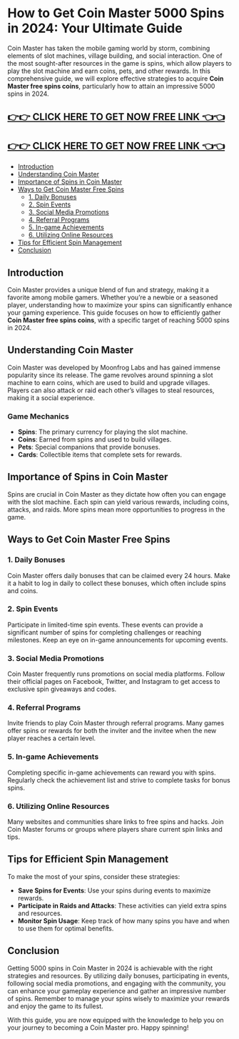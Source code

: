 # How to Get Coin Master 5000 Spins in 2024: Your Ultimate Guide

Coin Master has taken the mobile gaming world by storm, combining elements of slot machines, village building, and social interaction. One of the most sought-after resources in the game is spins, which allow players to play the slot machine and earn coins, pets, and other rewards. In this comprehensive guide, we will explore effective strategies to acquire **Coin Master free spins coins**, particularly how to attain an impressive 5000 spins in 2024.


[👉👉 CLICK HERE TO GET NOW FREE LINK 👈👈](https://todaylink.site/CoinsLink/)
--
[👉👉 CLICK HERE TO GET NOW FREE LINK 👈👈](https://todaylink.site/CoinsLink/)
-

- [Introduction](#introduction)
- [Understanding Coin Master](#understanding-coin-master)
- [Importance of Spins in Coin Master](#importance-of-spins-in-coin-master)
- [Ways to Get Coin Master Free Spins](#ways-to-get-coin-master-free-spins)
  - [1. Daily Bonuses](#daily-bonuses)
  - [2. Spin Events](#spin-events)
  - [3. Social Media Promotions](#social-media-promotions)
  - [4. Referral Programs](#referral-programs)
  - [5. In-game Achievements](#in-game-achievements)
  - [6. Utilizing Online Resources](#utilizing-online-resources)
- [Tips for Efficient Spin Management](#tips-for-efficient-spin-management)
- [Conclusion](#conclusion)

## Introduction

Coin Master provides a unique blend of fun and strategy, making it a favorite among mobile gamers. Whether you’re a newbie or a seasoned player, understanding how to maximize your spins can significantly enhance your gaming experience. This guide focuses on how to efficiently gather **Coin Master free spins coins**, with a specific target of reaching 5000 spins in 2024.

## Understanding Coin Master

Coin Master was developed by Moonfrog Labs and has gained immense popularity since its release. The game revolves around spinning a slot machine to earn coins, which are used to build and upgrade villages. Players can also attack or raid each other’s villages to steal resources, making it a social experience.

### Game Mechanics

- **Spins**: The primary currency for playing the slot machine.
- **Coins**: Earned from spins and used to build villages.
- **Pets**: Special companions that provide bonuses.
- **Cards**: Collectible items that complete sets for rewards.

## Importance of Spins in Coin Master

Spins are crucial in Coin Master as they dictate how often you can engage with the slot machine. Each spin can yield various rewards, including coins, attacks, and raids. More spins mean more opportunities to progress in the game.

## Ways to Get Coin Master Free Spins

### 1. Daily Bonuses

Coin Master offers daily bonuses that can be claimed every 24 hours. Make it a habit to log in daily to collect these bonuses, which often include spins and coins.

### 2. Spin Events

Participate in limited-time spin events. These events can provide a significant number of spins for completing challenges or reaching milestones. Keep an eye on in-game announcements for upcoming events.

### 3. Social Media Promotions

Coin Master frequently runs promotions on social media platforms. Follow their official pages on Facebook, Twitter, and Instagram to get access to exclusive spin giveaways and codes.

### 4. Referral Programs

Invite friends to play Coin Master through referral programs. Many games offer spins or rewards for both the inviter and the invitee when the new player reaches a certain level.

### 5. In-game Achievements

Completing specific in-game achievements can reward you with spins. Regularly check the achievement list and strive to complete tasks for bonus spins.

### 6. Utilizing Online Resources

Many websites and communities share links to free spins and hacks. Join Coin Master forums or groups where players share current spin links and tips.

## Tips for Efficient Spin Management

To make the most of your spins, consider these strategies:

- **Save Spins for Events**: Use your spins during events to maximize rewards.
- **Participate in Raids and Attacks**: These activities can yield extra spins and resources.
- **Monitor Spin Usage**: Keep track of how many spins you have and when to use them for optimal benefits.

## Conclusion

Getting 5000 spins in Coin Master in 2024 is achievable with the right strategies and resources. By utilizing daily bonuses, participating in events, following social media promotions, and engaging with the community, you can enhance your gameplay experience and gather an impressive number of spins. Remember to manage your spins wisely to maximize your rewards and enjoy the game to its fullest.

With this guide, you are now equipped with the knowledge to help you on your journey to becoming a Coin Master pro. Happy spinning!

